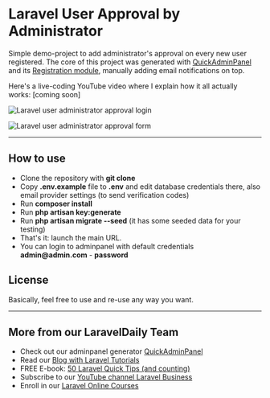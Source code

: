 # Laravel User Approval by Administrator

Simple demo-project to add administrator's approval on every new user registered.
The core of this project was generated with [QuickAdminPanel](https://quickadminpanel.com) and its [Registration module](https://www.youtube.com/watch?v=gIeVzYl2uJE), manually adding email notifications on top.

Here's a live-coding YouTube video where I explain how it all actually works: [coming soon]

![Laravel user administrator approval login](https://laraveldaily.com/wp-content/uploads/2019/10/Screen-Shot-2019-10-14-at-11.49.36-AM.png)

![Laravel user administrator approval form](https://laraveldaily.com/wp-content/uploads/2019/10/Screen-Shot-2019-10-14-at-11.49.58-AM.png)

---

## How to use

- Clone the repository with __git clone__
- Copy __.env.example__ file to __.env__ and edit database credentials there, also email provider settings (to send verification codes)
- Run __composer install__
- Run __php artisan key:generate__
- Run __php artisan migrate --seed__ (it has some seeded data for your testing)
- That's it: launch the main URL. 
- You can login to adminpanel with default credentials __admin@admin.com__ - __password__

## License

Basically, feel free to use and re-use any way you want.

---

## More from our LaravelDaily Team

- Check out our adminpanel generator [QuickAdminPanel](https://quickadminpanel.com)
- Read our [Blog with Laravel Tutorials](https://laraveldaily.com)
- FREE E-book: [50 Laravel Quick Tips (and counting)](https://laraveldaily.com/free-e-book-40-laravel-quick-tips-and-counting/)
- Subscribe to our [YouTube channel Laravel Business](https://www.youtube.com/channel/UCTuplgOBi6tJIlesIboymGA)
- Enroll in our [Laravel Online Courses](https://laraveldaily.teachable.com/)
